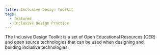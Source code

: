 ```yaml
---
title: Inclusive Design Toolkit
tags:
  - featured
  - Inclusive Design Practice
---
```


The Inclusive Design Toolkit is a set of Open Educational Resources (OER) and open source technologies that can be used
when designing and building inclusive technologies.
